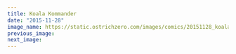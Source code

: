 ```yaml
---
title: Koala Kommander
date: "2015-11-28"
image_name: https://static.ostrichzero.com/images/comics/20151128_koalakommander.png
previous_image:
next_image:
---
```

